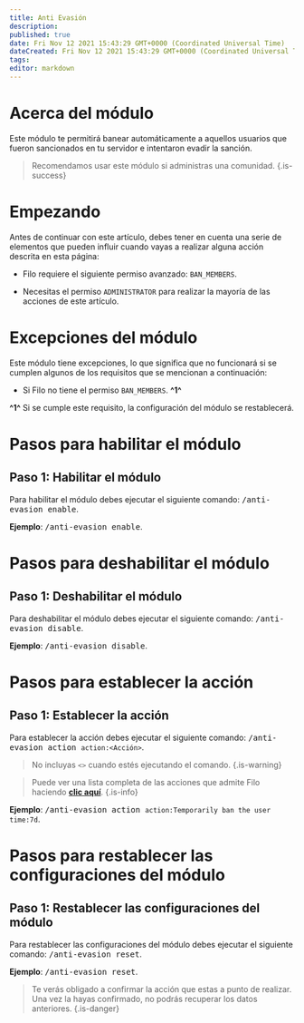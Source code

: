 ```yaml
---
title: Anti Evasión
description:
published: true
date: Fri Nov 12 2021 15:43:29 GMT+0000 (Coordinated Universal Time)
dateCreated: Fri Nov 12 2021 15:43:29 GMT+0000 (Coordinated Universal Time)
tags:
editor: markdown
---
```


# Acerca del módulo

Este módulo te permitirá banear automáticamente a aquellos usuarios que fueron sancionados en tu servidor e intentaron evadir la sanción.

> Recomendamos usar este módulo si administras una comunidad.
{.is-success}

# Empezando

Antes de continuar con este artículo, debes tener en cuenta una serie de elementos que pueden influir cuando vayas a realizar alguna acción descrita en esta página:

- Filo requiere el siguiente permiso avanzado: ``BAN_MEMBERS``.

- Necesitas el permiso ``ADMINISTRATOR`` para realizar la mayoría de las acciones de este artículo.

# Excepciones del módulo

Este módulo tiene excepciones, lo que significa que no funcionará si se cumplen algunos de los requisitos que se mencionan a continuación:

- Si Filo no tiene el permiso ``BAN_MEMBERS``. **^1^**

**^1^** Si se cumple este requisito, la configuración del módulo se restablecerá.

# Pasos para habilitar el módulo

## **Paso 1**: Habilitar el módulo

Para habilitar el módulo debes ejecutar el siguiente comando: <kbd>/anti-evasion enable</kbd>.

**Ejemplo**: <kbd>/anti-evasion enable</kbd>.

# Pasos para deshabilitar el módulo

## **Paso 1**: Deshabilitar el módulo

Para deshabilitar el módulo debes ejecutar el siguiente comando: <kbd>/anti-evasion disable</kbd>.

**Ejemplo**: <kbd>/anti-evasion disable</kbd>.

# Pasos para establecer la acción

## **Paso 1**: Establecer la acción

Para establecer la acción debes ejecutar el siguiente comando: <kbd>/anti-evasion action ``action:<Acción>``</kbd>.

> No incluyas ``<>`` cuando estés ejecutando el comando.
{.is-warning}

> Puede ver una lista completa de las acciones que admite Filo haciendo **[clic aquí](https://wiki.filobot.xyz/es/modules/actions-list)**.
{.is-info}

**Ejemplo**: <kbd>/anti-evasion action ``action:Temporarily ban the user`` ``time:7d``</kbd>.

# Pasos para restablecer las configuraciones del módulo

## **Paso 1**: Restablecer las configuraciones del módulo

Para restablecer las configuraciones del módulo debes ejecutar el siguiente comando: <kbd>/anti-evasion reset</kbd>.

**Ejemplo**: <kbd>/anti-evasion reset</kbd>.

> Te verás obligado a confirmar la acción que estas a punto de realizar. Una vez la hayas confirmado, no podrás recuperar los datos anteriores.
{.is-danger}
